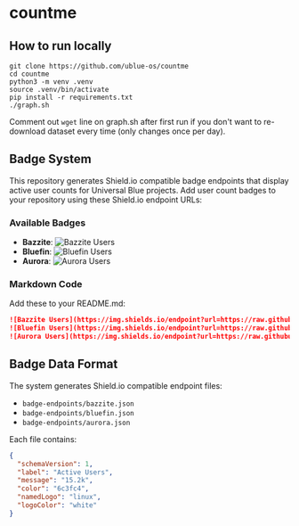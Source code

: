 # countme

## How to run locally

```
git clone https://github.com/ublue-os/countme
cd countme
python3 -m venv .venv
source .venv/bin/activate
pip install -r requirements.txt
./graph.sh
```

Comment out `wget` line on graph.sh after first run if you don't want to re-download dataset every time (only changes once per day).

## Badge System

This repository generates Shield.io compatible badge endpoints that display active user counts for Universal Blue projects. Add user count badges to your repository using these Shield.io endpoint URLs:

### Available Badges

- **Bazzite**: ![Bazzite Users](https://img.shields.io/endpoint?url=https://raw.githubusercontent.com/ublue-os/countme/main/badge-endpoints/bazzite.json)
- **Bluefin**: ![Bluefin Users](https://img.shields.io/endpoint?url=https://raw.githubusercontent.com/ublue-os/countme/main/badge-endpoints/bluefin.json)
- **Aurora**: ![Aurora Users](https://img.shields.io/endpoint?url=https://raw.githubusercontent.com/ublue-os/countme/main/badge-endpoints/aurora.json)

### Markdown Code

Add these to your README.md:

```markdown
![Bazzite Users](https://img.shields.io/endpoint?url=https://raw.githubusercontent.com/ublue-os/countme/main/badge-endpoints/bazzite.json)
![Bluefin Users](https://img.shields.io/endpoint?url=https://raw.githubusercontent.com/ublue-os/countme/main/badge-endpoints/bluefin.json)
![Aurora Users](https://img.shields.io/endpoint?url=https://raw.githubusercontent.com/ublue-os/countme/main/badge-endpoints/aurora.json)
```

## Badge Data Format

The system generates Shield.io compatible endpoint files:
- `badge-endpoints/bazzite.json`
- `badge-endpoints/bluefin.json`
- `badge-endpoints/aurora.json`

Each file contains:
```json
{
  "schemaVersion": 1,
  "label": "Active Users",
  "message": "15.2k",
  "color": "6c3fc4",
  "namedLogo": "linux",
  "logoColor": "white"
}
```

